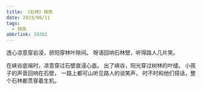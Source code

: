 ```yaml
---
title: 《石林》锦雨
date: 2023/08/11
tags:
  - 锦雨
abbrlink: 19302
---
```

透心凉意穿岩浸，骄阳穿林叶隙间。
呀语回响石林壁，听得路人几片笑。

在峡谷底端时，凉意穿过石壁直浸心底。
出了峡谷，阳光穿过树林的叶缝。
小孩子的声音回响在石壁，
一路上都可山听见路人的谈笑声，
时不时和他们搭话，整个石林都贯穿着生机。
